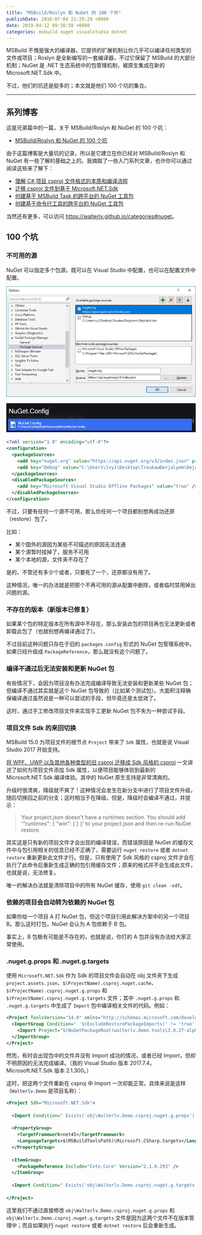 ```yaml
---
title: "MSBuild/Roslyn 和 NuGet 的 100 个坑"
publishDate: 2018-07-04 21:29:29 +0800
date: 2019-04-12 09:38:58 +0800
categories: msbuild nuget visualstudio dotnet
---
```


MSBuild 不愧是强大的编译器，它提供的扩展机制让你几乎可以编译任何类型的文件或项目；Roslyn 是全新编写的一套编译器，不过它保留了 MSBuild 的大部分机制；NuGet 是 .NET 生态系统中的包管理机制，被原生集成在新的 Microsoft.NET.Sdk 中。

不过，他们的坑还是挺多的；本文就是他们 100 个坑的集合。

---

<div id="toc"></div>

## 系列博客

这是兄弟篇中的一篇，关于 MSBuild/Roslyn 和 NuGet 的 100 个坑：

- [MSBuild/Roslyn 和 NuGet 的 100 个坑](/post/problems-of-msbuild-and-nuget)

由于这篇博客是大量坑的记录，所以是它建立在你已经对 MSBuild/Roslyn 和 NuGet 有一些了解的基础之上的。我摘取了一些入门系列文章，也许你可以通过阅读这些来了解下：

- [理解 C# 项目 csproj 文件格式的本质和编译流程](/post/understand-the-csproj)
- [迁移 csproj 文件到基于 Microsoft.NET.Sdk](/post/introduce-new-style-csproj-into-net-framework)
- [创建基于 MSBuild Task 的跨平台的 NuGet 工具包](/post/create-a-cross-platform-msbuild-task-based-nuget-tool)
- [创建基于命令行工具的跨平台的 NuGet 工具包](/post/create-a-cross-platform-command-based-nuget-tool)

当然还有更多，可以访问 <https://walterlv.github.io/categories#nuget>。

## 100 个坑

### 不可用的源

NuGet 可以指定多个包源。既可以在 Visual Studio 中配置，也可以在配置文件中配置。

![在 Visual Studio 中配置](/static/posts/2018-07-04-20-44-01.png)

![NuGet 配置文件](/static/posts/2018-07-04-20-40-19.png)

```xml
<?xml version="1.0" encoding="utf-8"?>
<configuration>
  <packageSources>
    <add key="nuget.org" value="https://api.nuget.org/v3/index.json" protocolVersion="3" />
    <add key="Debug" value="C:\Users\lvyi\Desktop\TroukawDerjalyem\DejaiJacir\bin" />
  </packageSources>
  <disabledPackageSources>
    <add key="Microsoft Visual Studio Offline Packages" value="true" />
  </disabledPackageSources>
</configuration>
```

不过，只要有任何一个源不可用，那么你任何一个项目都别想再成功还原（restore）包了。

比如：

- 某个国外的源因为某些不可描述的原因无法连通
- 某个源暂时挂掉了，服务不可用
- 某个本地的源，文件夹不存在了

是的，不管还有多少个或者，只要死了一个，还原都没有用了。

这种情况，唯一的办法就是把那个不再可用的源从配置中删除，或者临时禁用掉出问题的源。

### 不存在的版本（新版本已修复）

如果某个包的特定版本在所有源中不存在，那么安装此包的项目再也无法更新或者卸载此包了（也就别想再编译通过了）。

不过目前这种问题只存在于旧的 `packages.config` 形式的 NuGet 包管理系统中。如果已经升级成 `PackageReference`，那么就没有这个问题了。

### 编译不通过后无法安装和更新 NuGet 包

有些情况下，会因为项目没有办法完成编译导致无法安装和更新某些 NuGet 包；但编译不通过其实就是这个 NuGet 包导致的（比如某个测试包）。大面积注释确保编译通过虽然说是一种可以尝试的手段，但毕竟还是太低效了。

这时，通过手工修改项目文件来实现手工更新 NuGet 包不失为一种尝试手段。

### 项目文件 Sdk 的来回切换

MSBuild 15.0 为项目文件的根节点 `Project` 带来了 `Sdk` 属性，也就是说 Visual Studio 2017 开始支持。

[将 WPF、UWP 以及其他各种类型的旧 csproj 迁移成 Sdk 风格的 csproj](/post/introduce-new-style-csproj-into-net-framework) 一文讲述了如何为项目文件添加 Sdk 属性，以便项目能够体验到最新的 Microsoft.NET.Sdk 编译体验。其中的 NuGet 原生支持是非常清爽的。

升级时很清爽，降级就不爽了！这种情况会发生在新分支中进行了项目文件升级，随后切换回之前的分支；这时相当于在降级。但是，降级时会编译不通过，并提示：

> Your project.json doesn't have a runtimes section. You should add '"runtimes": { "win": { } }' to your project.json and then re-run NuGet restore.

其实这是只有新的项目文件才会出现的编译错误，而错误原因是 NuGet 的缓存文件中与包引用相关的信息已经不正确了，需要运行 `nuget restore` 或者 `dotnet restore` 重新更新此文件才行。但是，只有使用了 Sdk 风格的 csproj 文件才会在执行了此命令后重新生成正确的包引用缓存文件；原来的格式并不会生成此文件，也就是说，无法修复。

唯一的解决办法就是清除项目中的所有 NuGet 缓存，使用 `git clean -xdf`。

### 依赖的项目会自动转为依赖的 NuGet 包

如果你给一个项目 A 打 NuGet 包，但这个项目引用此解决方案中的另一个项目 B。那么这时打包，NuGet 会认为 A 包依赖于 B 包。

事实上，B 包极有可能是不存在的，也就是说，你打的 A 包并没有办法给大家正常使用。

### .nuget.g.props 和 .nuget.g.targets

使用 `Microsoft.NET.Sdk` 作为 Sdk 的项目文件会自动在 obj 文件夹下生成 `project.assets.json`、`$(ProjectName).csproj.nuget.cache`、`$(ProjectName).csproj.nuget.g.props` 和 `$(ProjectName).csproj.nuget.g.targets` 文件；其中 `.nuget.g.props` 和 `.nuget.g.targets` 中生成了 `Import` 包中编译相关文件的代码。例如：

```xml
<Project ToolsVersion="14.0" xmlns="http://schemas.microsoft.com/developer/msbuild/2003">
  <ImportGroup Condition=" '$(ExcludeRestorePackageImports)' != 'true' ">
    <Import Project="$(NuGetPackageRoot)walterlv.demo.tools\3.0.27-alpha\build\Walterlv.Demo.Tools.targets" Condition="Exists('$(NuGetPackageRoot)walterlv.demo.tools\3.0.27-alpha\build\Walterlv.Demo.Tools.targets')" />
  </ImportGroup>
</Project>
```

然而，有时会出现包中的文件并没有 Import 成功的情况，或者已经 Import，但却不明原因的无法完成编译。（我的 Visual Studio 版本 2017.7.4，Microsoft.NET.Sdk 版本 2.1.300。）

这时，把这两个文件重新在 csproj 中 Import 一次却能正常。具体来说是这样（`Walterlv.Demo` 是项目名称）：

```xml
<Project Sdk="Microsoft.NET.Sdk">

  <Import Condition=" Exists('obj\Walterlv.Demo.csproj.nuget.g.props') " Project="obj\Walterlv.Demo.csproj.nuget.g.props" />

  <PropertyGroup>
    <TargetFramework>net45</TargetFramework>
    <LanguageTargets>$(MSBuildToolsPath)\Microsoft.CSharp.targets</LanguageTargets>
  </PropertyGroup>
  
  <ItemGroup>
    <PackageReference Include="Cvte.Core" Version="2.1.0.293" />
  </ItemGroup>

  <Import Condition=" Exists('obj\Walterlv.Demo.csproj.nuget.g.targets') " Project="obj\Walterlv.Demo.csproj.nuget.g.targets" />

</Project>

```

这里我们不通过直接修改 `obj\Walterlv.Demo.csproj.nuget.g.props` 和 `obj\Walterlv.Demo.csproj.nuget.g.targets` 文件是因为这两个文件不在版本管理中；而且如果执行 `nuget restore` 或者 `dotnet restore` 后会重新生成。
